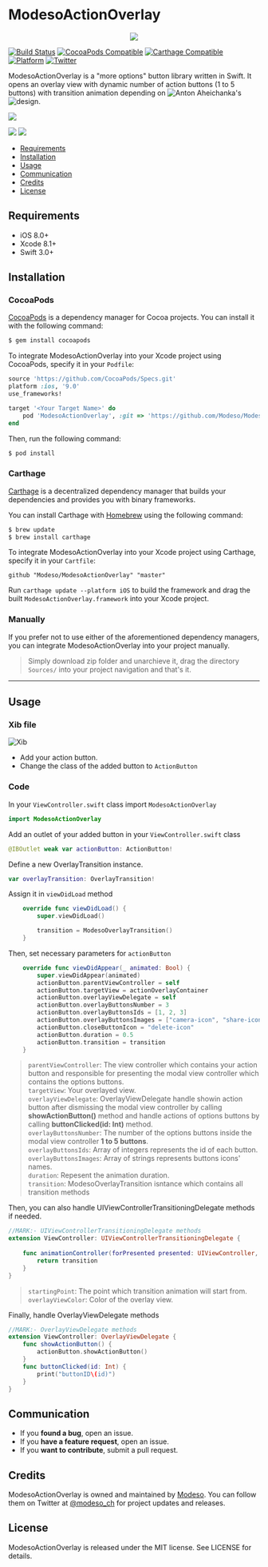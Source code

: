 # ModesoActionOverlay
<p align="center">
  <img src="https://media.licdn.com/mpr/mpr/shrink_200_200/AAEAAQAAAAAAAAZsAAAAJDM2NTU0MDA1LTA3YmEtNGUyMC05YmZjLTIxMDNlZWZlM2ZkMQ.png">
</p>

[![Build Status](https://img.shields.io/travis/rust-lang/rust.svg)](https://img.shields.io/travis/rust-lang/rust.svg)
[![CocoaPods Compatible](https://img.shields.io/badge/Pod-compatible-4BC51D.svg
)](https://cocoapods.org
)
[![Carthage Compatible](https://img.shields.io/badge/Carthage-compatible-4BC51D.svg?style=flat)](https://github.com/Carthage/Carthage)
[![Platform](https://img.shields.io/badge/Platform-iOS-d3d3d3.svg)]()
[![Twitter](https://img.shields.io/badge/twitter-@modeso_ch-0B0032.svg?style=flat)](http://twitter.com/AlamofireSF)

ModesoActionOverlay is a "more options" button library written in Swift. It opens an overlay view with dynamic number of action buttons (1 to 5 buttons) with transition animation depending on ![Anton Aheichanka](https://dribbble.com/madebyanton)'s ![design](https://dribbble.com/shots/1977070-Profile-Screen-Animation).

![](https://github.com/Modeso/ModesoActionOverlay/blob/master/ModesoActionOverlayGif.gif)

![](https://github.com/Modeso/ModesoActionOverlay/blob/master/ModesoActionOverlayGif_2.gif)
![](https://github.com/Modeso/ModesoActionOverlay/blob/master/ModesoActionOverlayGif_3.gif)

- [Requirements](#requirements)
- [Installation](#installation)
- [Usage](#usage)
- [Communication](#communication)
- [Credits](#credits)
- [License](#license)

## Requirements

- iOS 8.0+
- Xcode 8.1+
- Swift 3.0+


## Installation

### CocoaPods

[CocoaPods](http://cocoapods.org) is a dependency manager for Cocoa projects. You can install it with the following command:

```bash
$ gem install cocoapods
```

To integrate ModesoActionOverlay into your Xcode project using CocoaPods, specify it in your `Podfile`:

```ruby
source 'https://github.com/CocoaPods/Specs.git'
platform :ios, '9.0'
use_frameworks!

target '<Your Target Name>' do
    pod 'ModesoActionOverlay', :git => 'https://github.com/Modeso/ModesoActionOverlay.git'
end
```

Then, run the following command:

```bash
$ pod install
```

### Carthage

[Carthage](https://github.com/Carthage/Carthage) is a decentralized dependency manager that builds your dependencies and provides you with binary frameworks.

You can install Carthage with [Homebrew](http://brew.sh/) using the following command:

```bash
$ brew update
$ brew install carthage
```

To integrate ModesoActionOverlay into your Xcode project using Carthage, specify it in your `Cartfile`:

```ogdl
github "Modeso/ModesoActionOverlay" "master"
```

Run `carthage update --platform iOS` to build the framework and drag the built `ModesoActionOverlay.framework` into your Xcode project.

### Manually

If you prefer not to use either of the aforementioned dependency managers, you can integrate ModesoActionOverlay into your project manually.
> Simply download zip folder and unarchieve it, drag the directory `Sources/` into your project navigation and that's it.
---

## Usage

### Xib file

<img src="https://github.com/Modeso/ModesoActionOverlay/blob/master/Xib.png" alt="Xib">

- Add your action button.
- Change the class of the added button to `ActionButton`

### Code

In your `ViewController.swift` class import `ModesoActionOverlay`
```swift
import ModesoActionOverlay
```
Add an outlet of your added button in your `ViewController.swift` class
```swift
@IBOutlet weak var actionButton: ActionButton!
```
Define a new OverlayTransition instance.
```swift
var overlayTransition: OverlayTransition!
```
Assign it in `viewDidLoad` method
```swift
    override func viewDidLoad() {
        super.viewDidLoad()

        transition = ModesoOverlayTransition()
    }
```
Then, set necessary parameters for `actionButton`
```swift
    override func viewDidAppear(_ animated: Bool) {
        super.viewDidAppear(animated)
        actionButton.parentViewController = self
        actionButton.targetView = actionOverlayContainer
        actionButton.overlayViewDelegate = self
        actionButton.overlayButtonsNumber = 3
        actionButton.overlayButtonsIds = [1, 2, 3]
        actionButton.overlayButtonsImages = ["camera-icon", "share-icon", "cloud-icon"]
        actionButton.closeButtonIcon = "delete-icon"
        actionButton.duration = 0.5
        actionButton.transition = transition
    }
```
> `parentViewController`: The view controller which contains your action button and responsible for presenting the modal view controller which contains the options buttons.<br>
> `targetView`: Your overlayed view.<br>
> `overlayViewDelegate`: OverlayViewDelegate handle showin action button after dismissing the modal view controller by calling **showActionButton()** method and handle actions of options buttons by calling **buttonClicked(id: Int)** method.<br>
> `overlayButtonsNumber`: The number of the options buttons inside the modal view controller **1 to 5 buttons**.<br>
> `overlayButtonsIds`: Array of integers represents the id of each button.<br>
> `overlayButtonsImages`: Array of strings represents buttons icons' names.<br>
> `duration`: Repesent the animation duration.<br>
> `transition`: ModesoOverlayTransition isntance which contains all transition methods 

Then, you can also handle UIViewControllerTransitioningDelegate methods
if needed.
```swift
//MARK:- UIViewControllerTransitioningDelegate methods
extension ViewController: UIViewControllerTransitioningDelegate {
    
    func animationController(forPresented presented: UIViewController, presenting: UIViewController, source: UIViewController) -> UIViewControllerAnimatedTransitioning? {
        return transition
    }
}
```
> `startingPoint`: The point which transition animation will start from.
> `overlayViewColor`: Color of the overlay view.

Finally, handle OverlayViewDelegate methods

```swift
//MARK:- OverlayViewDelegate methods
extension ViewController: OverlayViewDelegate {
    func showActionButton() {
        actionButton.showActionButton()
    }
    func buttonClicked(id: Int) {
        print("buttonID\(id)")
    }
}
```

## Communication

- If you **found a bug**, open an issue.
- If you **have a feature request**, open an issue.
- If you **want to contribute**, submit a pull request.

## Credits

ModesoActionOverlay is owned and maintained by [Modeso](http://modeso.ch). You can follow them on Twitter at [@modeso_ch](https://twitter.com/modeso_ch) for project updates and releases.

## License

ModesoActionOverlay is released under the MIT license. See LICENSE for details.
